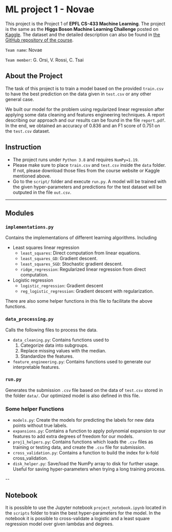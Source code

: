 # ML project 1 - Novae
This project is the Project 1 of **EPFL CS-433 Machine Learning**. The project is the same as the **Higgs Boson Machine Learning Challenge** posted on [Kaggle](https://www.kaggle.com/c/higgs-boson). The dataset and the detailed description can also be found in [the GitHub repository of the course](https://github.com/epfml/ML_course/tree/master/projects/project1).

`Team name`: Novae

`Team member`: G. Orsi, V. Rossi, C. Tsai
## About the Project

The task of this project is to train a model based on the provided `train.csv` to have the best prediction on the data given in `test.csv` or any other general case.

We built our model for the problem using regularized linear regression after applying some data cleaning and features engineering techniques. A report describing our approach and our results can be found in the file `report.pdf`. In the end, we obtained an accuracy of 0.836 and an F1 score of 0.751 on the `test.csv` dataset.

## Instruction
* The project runs under `Python 3.8` and requires `NumPy=1.19`.
* Please make sure to place `train.csv` and `test.csv` inside the `data` folder. If not, please download those files from the course website or Kaggle mentioned above.
* Go to the `script/` folder and execute `run.py`. A model will be trained with the given hyper-parameters and predictions for the test dataset will be outputed in the file `out.csv`.

---
## Modules
### `implementations.py`
Contains the implementations of different learning algorithms. Including
* Least squares linear regression
    * `least_squares`: Direct computation from linear equations.
    * `least_squares_GD`: Gradient descent.
    * `least_squares_SGD`: Stochastic gradient descent.
    * `ridge_regression`: Regularized linear regression from direct computation.
* Logistic regression
    * `logistic_regression`: Gradient descent
    * `reg_logistic_regression`: Gradient descent with regularization.

There are also some helper functions in this file to facilitate the above functions.

### `data_processing.py`
Calls the following files to process the data.
* `data_cleaning.py`:
Contains functions used to
    1. Categorize data into subgroups.
    2. Replace missing values with the median.
    3. Standardize the features.
* `feature_engineering.py`:
Contains functions used to generate our interpretable features.

### `run.py`
Generates the submission `.csv` file based on the data of `test.csv` stored in the folder `data/`. Our optimized model is also defined in this file.


### **Some helper Functions**
* `models.py`: 
Create the models for predicting the labels for new data points without true labels.
* `expansions.py`: 
Contains a function to apply polynomial expansion to our features to add extra degrees of freedom for our models.
* `proj1_helpers.py`: 
Contains functions which loads the `.csv` files as training or testing data, and create the `.csv` file for submission.
* `cross_validation.py`:
Contains a function to build the index for k-fold cross_validation.
* `disk_helper.py`:
Save/load the NumPy array to disk for further usage. Useful for saving hyper-parameters when trying a long training process.

--
## Notebook
It is possible to use the Jupyter notebook `project_notebook.ipynb` located in the `scripts` folder to train the best hyper-parameters for the model. 
In the notebook it is possible to cross-validate a logistic and a least square regression model over given lambdas and degrees. 